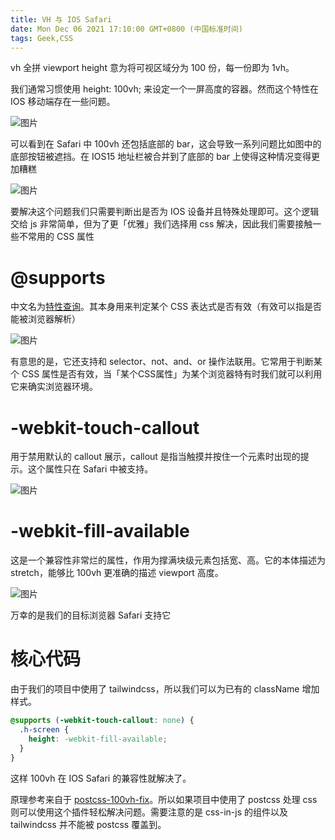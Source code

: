```yaml
---
title: VH 与 IOS Safari
date: Mon Dec 06 2021 17:10:00 GMT+0800 (中国标准时间)
tags: Geek,CSS
---
```

vh 全拼 viewport height 意为将可视区域分为 100 份，每一份即为 1vh。

我们通常习惯使用 height: 100vh; 来设定一个一屏高度的容器。然而这个特性在 IOS 移动端存在一些问题。

![图片](/images/83c4de91fe2ecca95af25465332c79c6cacff8a9da93a03fd48f2774efc52b71.png)

可以看到在 Safari 中 100vh 还包括底部的 bar，这会导致一系列问题比如图中的底部按钮被遮挡。在 IOS15 地址栏被合并到了底部的 bar 上使得这种情况变得更加糟糕

![图片](/images/41c06cd650ff92b90b88d89ab7b32cec54f9b3cd9d52a14c185431e830f72c77.png)

要解决这个问题我们只需要判断出是否为 IOS 设备并且特殊处理即可。这个逻辑交给 js 非常简单，但为了更「优雅」我们选择用 css 解决，因此我们需要接触一些不常用的 CSS 属性

# @supports

中文名为[特性查询](https://developer.mozilla.org/zh-CN/docs/Web/CSS/@supports)。其本身用来判定某个 CSS 表达式是否有效（有效可以指是否能被浏览器解析）

![图片](/images/02bfc5e7e54639dd79326a6ecf2648ebf273b8cab4c7b8cda6897642a44df4f4.png)

有意思的是，它还支持和 selector、not、and、or 操作法联用。它常用于判断某个 CSS 属性是否有效，当「某个CSS属性」为某个浏览器特有时我们就可以利用它来确实浏览器环境。

# -webkit-touch-callout

用于禁用默认的 callout 展示，callout 是指当触摸并按住一个元素时出现的提示。这个属性只在 Safari 中被支持。

![图片](/images/8e442e7a7b4335cf24acb18893394281ca81f5c407f578465143839044d52ca7.png)

# -webkit-fill-available

这是一个兼容性非常烂的属性，作用为撑满块级元素包括宽、高。它的本体描述为 stretch，能够比 100vh 更准确的描述 viewport 高度。

![图片](/images/66f0e61a6eb9c58947dada889cf7509976d919486d845c42aabce5222a9e298c.png)

万幸的是我们的目标浏览器 Safari 支持它

# 核心代码

由于我们的项目中使用了 tailwindcss，所以我们可以为已有的 className 增加样式。

```css
@supports (-webkit-touch-callout: none) {
  .h-screen {
    height: -webkit-fill-available;
  }
}
```

这样 100vh 在 IOS Safari 的兼容性就解决了。

原理参考来自于 [postcss-100vh-fix](https://github.com/postcss/postcss-100vh-fix)。所以如果项目中使用了 postcss 处理 css 则可以使用这个插件轻松解决问题。需要注意的是 css-in-js 的组件以及 tailwindcss 并不能被 postcss 覆盖到。